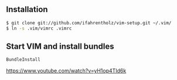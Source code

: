 ## Installation

```bash
$ git clone git://github.com/ifahrentholz/vim-setup.git ~/.vim/
$ ln -s .vim/vimrc .vimrc
```

## Start VIM and install bundles 
```bash
BundleInstall
```


https://www.youtube.com/watch?v=yH1op4TId6k
